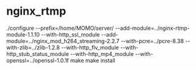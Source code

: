 # nginx_rtmp

./configure --prefix=/home/MOMO/server/ --add-module=../nginx-rtmp-module-1.1.10 --with-http_ssl_module --add-module=../nginx_mod_h264_streaming-2.2.7 --with-pcre=../pcre-8.38 --with-zlib=../zlib-1.2.8 --with-http_flv_module --with-http_stub_status_module --with-http_mp4_module --with-openssl=../openssl-1.0.1f
make 
make install 
